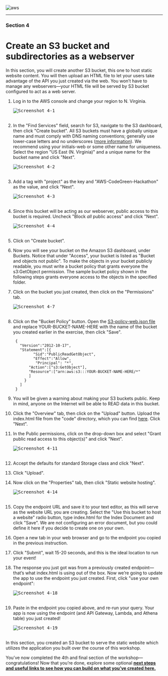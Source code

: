 ![aws](images/aws_logo_100.png "AWS logo")

----

### Section 4

# Create an S3 bucket and subdirectories as a webserver

In this section, you will create another S3 bucket, this one to host static website content. You will then upload an HTML file to let your users take advantage of the API you just created via the web. You won’t have to manage any webservers—your HTML file will be served by S3 bucket configured to act as a web server.

1. Log in to the AWS console and change your region to N. Virginia.

    <kbd><img src="images/image4-1.png" alt="Screenshot 4-1" /></kbd>
    <br/><br/>

1. In the "Find Services" field, search for S3, navigate to the S3 dashboard, then click "Create bucket". All S3 buckets must have a globally unique name and must comply with DNS naming conventions; generally use lower-case letters and no underscores ([more information](https://docs.aws.amazon.com/AmazonS3/latest/dev/BucketRestrictions.html)). We recommend using your initials-web or some other name for uniqueness. Select the region "US East (N. Virginia)" and a unique name for the bucket name and click "Next".

    <kbd><img src="images/image4-2.png" alt="Screenshot 4-2" /></kbd>
    <br/><br/>

1. Add a tag with "project" as the key and "AWS-CodeGreen-Hackathon" as the value, and click "Next".

    <kbd><img src="images/image4-3.png" alt="Screenshot 4-3" /></kbd>
    <br/><br/>

1. Since this bucket will be acting as our webserver, public access to this bucket is required. Uncheck "Block _all_ public access" and click "Next".

    <kbd><img src="images/image4-4.png" alt="Screenshot 4-4" /></kbd>
    <br/><br/>

1. Click on "Create bucket".

1. Now you will see your bucket on the Amazon S3 dashboard, under Buckets. Notice that under "Access", your bucket is listed as "Bucket and objects not public". To make the objects in your bucket publicly readable, you must write a bucket policy that grants everyone the s3:GetObject permission. The sample bucket policy shown in the following steps grants everyone access to the objects in the specified folder.

1. Click on the bucket you just created, then click on the "Permissions" tab.

   <kbd><img src="images/image4-7.png" alt="Screenshot 4-7" /></kbd>
   <br/><br/>

1. Click on the "Bucket Policy" button. Open the [S3-policy-web.json file](https://github.com/awslabs/amazon-asdi/blob/master/code-green/workshop/code/S3-policy-web.json) and replace YOUR-BUCKET-NAME-HERE with the name of the bucket you created earlier in the exercise, then click "Save".

        {
          "Version":"2012-10-17",
          "Statement":[{
                "Sid":"PublicReadGetObject",
                "Effect":"Allow",
                 "Principal": "*",
              "Action":["s3:GetObject"],
              "Resource":["arn:aws:s3:::YOUR-BUCKET-NAME-HERE/*"
              ]
            }
          ]
        }

1. You will be given a warning about making your S3 buckets public. Keep in mind, anyone on the Internet will be able to READ data in this bucket.

1. Click the "Overview" tab, then click on the "Upload" button. Upload the index.html file from the "code" directory, which you can find [here](https://github.com/awslabs/amazon-asdi/blob/master/code-green/workshop/code/index.html). Click "Next".

1. In the Public permissions, click on the drop-down box and select "Grant public read access to this object(s)" and click "Next".

   <kbd><img src="images/image4-11.png" alt="Screenshot 4-11" /></kbd>
   <br/><br/>

1. Accept the defaults for standard Storage class and click "Next".

1. Click "Upload".

1. Now click on the "Properties" tab, then click "Static website hosting".

   <kbd><img src="images/image4-14.png" alt="Screenshot 4-14" /></kbd>
   <br/><br/>

1. Copy the endpoint URL and save it to your text editor, as this will serve as the website URL you are creating. Select the "Use this bucket to host a website" radio button, type index.html for the Index Document and click "Save". We are not configuring an error document, but you could define it here if you decide to create one on your own.
1. Open a new tab in your web browser and go to the endpoint you copied in the previous instruction.
1. Click "Submit", wait 15-20 seconds, and this is the ideal location to run your event!
1. The response you just got was from a previously created endpoint—that’s what index.html is using out of the box. Now we’re going to update the app to use the endpoint you just created. First, click "use your own endpoint":

    <kbd><img src="images/image4-18.png" alt="Screenshot 4-18" /></kbd>
    <br/><br/>

1. Paste in the endpoint you copied above, and re-run your query. Your app is now using the endpoint (and API Gateway, Lambda, and Athena table) you just created!

    <kbd><img src="images/image4-19.png" alt="Screenshot 4-19" /></kbd>
    <br/><br/>

In this section, you created an S3 bucket to serve the static website which utilizes the application you built over the course of this workshop.

You’ve now completed the 4th and final section of the workshop—congratulations! Now that you’re done, explore some optional <b style="text-decoration: underline;">[next steps and useful links](section-5-next-steps.md)</a> to see how you can build on what you’ve created here.
